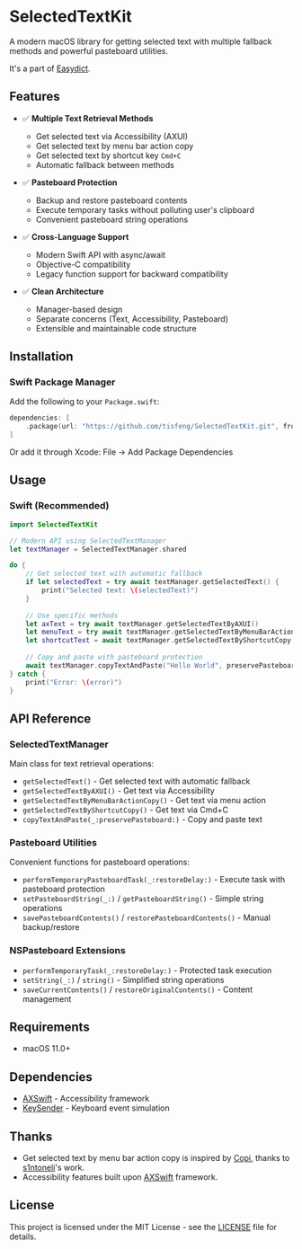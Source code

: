 # SelectedTextKit

A modern macOS library for getting selected text with multiple fallback methods and powerful pasteboard utilities.

It's a part of [Easydict](https://github.com/tisfeng/Easydict).

## Features

- ✅ **Multiple Text Retrieval Methods**
  - Get selected text via Accessibility (AXUI)
  - Get selected text by menu bar action copy
  - Get selected text by shortcut key `Cmd+C`
  - Automatic fallback between methods

- ✅ **Pasteboard Protection**
  - Backup and restore pasteboard contents
  - Execute temporary tasks without polluting user's clipboard
  - Convenient pasteboard string operations

- ✅ **Cross-Language Support**
  - Modern Swift API with async/await
  - Objective-C compatibility
  - Legacy function support for backward compatibility

- ✅ **Clean Architecture**
  - Manager-based design
  - Separate concerns (Text, Accessibility, Pasteboard)
  - Extensible and maintainable code structure

## Installation

### Swift Package Manager

Add the following to your `Package.swift`:

```swift
dependencies: [
    .package(url: "https://github.com/tisfeng/SelectedTextKit.git", from: "2.0.0")
]
```

Or add it through Xcode: File → Add Package Dependencies

## Usage

### Swift (Recommended)

```swift
import SelectedTextKit

// Modern API using SelectedTextManager
let textManager = SelectedTextManager.shared

do {
    // Get selected text with automatic fallback
    if let selectedText = try await textManager.getSelectedText() {
        print("Selected text: \(selectedText)")
    }
    
    // Use specific methods
    let axText = try await textManager.getSelectedTextByAXUI()
    let menuText = try await textManager.getSelectedTextByMenuBarActionCopy()
    let shortcutText = await textManager.getSelectedTextByShortcutCopy()
    
    // Copy and paste with pasteboard protection
    await textManager.copyTextAndPaste("Hello World", preservePasteboard: true)
} catch {
    print("Error: \(error)")
}
```

## API Reference

### SelectedTextManager

Main class for text retrieval operations:

- `getSelectedText()` - Get selected text with automatic fallback
- `getSelectedTextByAXUI()` - Get text via Accessibility
- `getSelectedTextByMenuBarActionCopy()` - Get text via menu action
- `getSelectedTextByShortcutCopy()` - Get text via Cmd+C
- `copyTextAndPaste(_:preservePasteboard:)` - Copy and paste text

### Pasteboard Utilities

Convenient functions for pasteboard operations:

- `performTemporaryPasteboardTask(_:restoreDelay:)` - Execute task with pasteboard protection
- `setPasteboardString(_:)` / `getPasteboardString()` - Simple string operations
- `savePasteboardContents()` / `restorePasteboardContents()` - Manual backup/restore

### NSPasteboard Extensions

- `performTemporaryTask(_:restoreDelay:)` - Protected task execution
- `setString(_:)` / `string()` - Simplified string operations
- `saveCurrentContents()` / `restoreOriginalContents()` - Content management

## Requirements

- macOS 11.0+

## Dependencies

- [AXSwift](https://github.com/tmandry/AXSwift) - Accessibility framework
- [KeySender](https://github.com/tisfeng/KeySender) - Keyboard event simulation

## Thanks

- Get selected text by menu bar action copy is inspired by [Copi](https://github.com/s1ntoneli/Copi/blob/531a12fdc2da66c809951926ce88af02593e0723/Copi/Utilities/SystemUtilities.swift#L257), thanks to [s1ntoneli](https://github.com/s1ntoneli)'s work.
- Accessibility features built upon [AXSwift](https://github.com/tmandry/AXSwift) framework.

## License

This project is licensed under the MIT License - see the [LICENSE](LICENSE) file for details.
